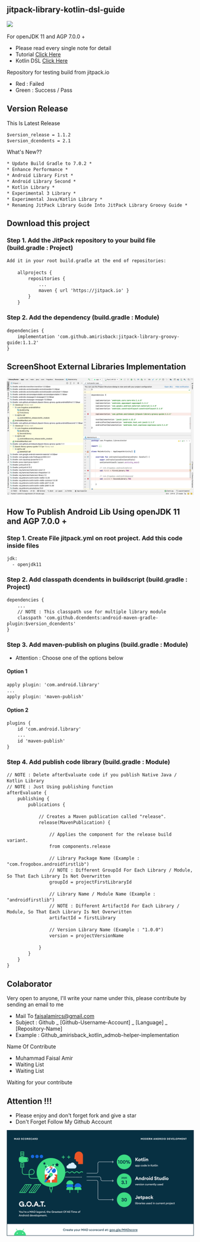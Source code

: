 ## jitpack-library-kotlin-dsl-guide
[![](https://jitpack.io/v/amirisback/jitpack-library-groovy-guide.svg?style=flat-square)](https://jitpack.io/#amirisback/jitpack-library-guide) <br>

For openJDK 11 and AGP 7.0.0 +
- Please read every single note for detail
- Tutorial [Click Here](https://github.com/amirisback/jitpack-library-groovy-guide#how-to-publish-android-lib-using-openjdk-11-and-agp-700-)
- Kotlin DSL [Click Here](https://github.com/amirisback/jitpack-library-kotlin-dsl-guide)

Repository for testing build from jitpack.io
- Red : Failed
- Green : Success / Pass

## Version Release
This Is Latest Release

    $version_release = 1.1.2
    $version_dcendents = 2.1

What's New??

    * Update Build Gradle to 7.0.2 *
    * Enhance Performance *
    * Android Library First *
    * Android Library Second *
    * Kotlin Library *
    * Experimental 3 Library *
    * Experimental Java/Kotlin Library *
    * Renaming JitPack Library Guide Into JitPack Library Groovy Guide *

## Download this project

### Step 1. Add the JitPack repository to your build file (build.gradle : Project)

    Add it in your root build.gradle at the end of repositories:

    	allprojects {
    		repositories {
    			...
    			maven { url 'https://jitpack.io' }
    		}
    	}

### Step 2. Add the dependency (build.gradle : Module)

    dependencies {
        implementation 'com.github.amirisback:jitpack-library-groovy-guide:1.1.2'
    }

## ScreenShoot External Libraries Implementation

![ScreenShoot Apps](docs/image/result.png?raw=true)

## How To Publish Android Lib Using openJDK 11 and AGP 7.0.0 +

### Step 1. Create File jitpack.yml on root project. Add this code inside files

    jdk:
      - openjdk11

### Step 2. Add classpath dcendents in buildscript (build.gradle : Project)

    dependencies {
        ...
        // NOTE : This classpath use for multiple library module
        classpath 'com.github.dcendents:android-maven-gradle-plugin:$version_dcendents'
    }

### Step 3. Add maven-publish on plugins (build.gradle : Module)
- Attention : Choose one of the options below

#### Option 1

    apply plugin: 'com.android.library'
    ...
    apply plugin: 'maven-publish'

#### Option 2

    plugins {
        id 'com.android.library'
        ...
        id 'maven-publish'
    }

### Step 4. Add publish code library (build.gradle : Module)

    // NOTE : Delete afterEvaluate code if you publish Native Java / Kotlin Library
    // NOTE : Just Using publishing function
    afterEvaluate {
        publishing {
            publications {

                // Creates a Maven publication called "release".
                release(MavenPublication) {

                    // Applies the component for the release build variant.
                    from components.release

                    // Library Package Name (Example : "com.frogobox.androidfirstlib")
                    // NOTE : Different GroupId For Each Library / Module, So That Each Library Is Not Overwritten
                    groupId = projectFirstLibraryId

                    // Library Name / Module Name (Example : "androidfirstlib")
                    // NOTE : Different ArtifactId For Each Library / Module, So That Each Library Is Not Overwritten
                    artifactId = firstLibrary

                    // Version Library Name (Example : "1.0.0")
                    version = projectVersionName

                }
            }
        }
    }


## Colaborator
Very open to anyone, I'll write your name under this, please contribute by sending an email to me

- Mail To faisalamircs@gmail.com
- Subject : Github _ [Github-Username-Account] _ [Language] _ [Repository-Name]
- Example : Github_amirisback_kotlin_admob-helper-implementation

Name Of Contribute
- Muhammad Faisal Amir
- Waiting List
- Waiting List

Waiting for your contribute

## Attention !!!
- Please enjoy and don't forget fork and give a star
- Don't Forget Follow My Github Account

![ScreenShoot Apps](docs/image/mad_score.png?raw=true)